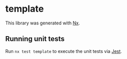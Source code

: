 # template

This library was generated with [Nx](https://nx.dev).

## Running unit tests

Run `nx test template` to execute the unit tests via [Jest](https://jestjs.io).

